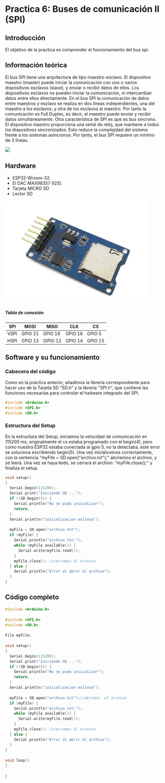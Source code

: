  # Practica 6: Buses de comunicación II (SPI)
## **Introducción**
El objetivo de la practica es comprender el funcionamiento del bus spi.
## **Información teórica**
El bus SPI tiene una arquitectura de tipo maestro-esclavo. El dispositivo maestro (master) puede iniciar la comunicación con uno o varios dispositivos esclavos (slave), y enviar o recibir
datos de ellos. Los dispositivos esclavos no pueden iniciar la comunicación, ni intercambiar datos entre ellos directamente.
En el bus SPI la comunicación de datos entre maestros y esclavo se realiza en dos líneas independientes, una del maestro a los esclavos, y otra de los esclavos al maestro. Por tanto
la comunicación es Full Duplex, es decir, el maestro puede enviar y recibir datos simultáneamente.
Otra característica de SPI es que es bus síncrono. El dispositivo maestro proporciona una señal de reloj, que mantiene a todos los dispositivos sincronizados. Esto reduce la complejidad del sistema frente a los sistemas asíncronos.
Por tanto, el bus SPI requiere un mínimo de 3 líneas.

![](master-slave.png)

## **Hardware**

* ESP32-Wroom-32.
* El DAC MAX98357 (I2S).
* Tarjeta MICRO SD
* Lector SD

![](lector_sd.png)
  
  ##### **Tabla de conexión**
  
| SPI | MOSI  | MISO | CLK | CS |
|----------|----------|-------|-------|---------|
| VSPI      |  GPIO 21| GPIO 19   |GPIO 18| GPIO 5|
| HSPI       |GPIO 13|   GIPIO 12  |GPIO 14| GPIO 15|

## **Software y su funcionamiento**
### **Cabecera del código**
Como en la práctica anterior, añadimos la librería correspondiente para hacer uso de la Tarjeta SD "SD.h" y la librería "SPI.h", que contiene las funciones necesarias para controlar el hadware integrado del SPI.


```cpp
#include <Arduino.h>
#include <SPI.h>
#include <SD.h>
```
### **Estructura del Setup**
En la estructura del Setup, iniciamos la velocidad de comunicación en 115200 ms, originalmente el cs estaba programado con el begin(4), pero como nuestra ESP32 estaba conectada al gpio 5, no la detectaba, este error se soluciona escribiendo begin(5). Una vez inicialicemos correctamente, con la sentencia "myFile = SD.open("archivo.txt");" abriremos el archivo, y se leerá. Una vez se haya leído, se cerrará el archivo: "myFile.close();" y finaliza el setup.

```cpp
void setup()
{
  Serial.begin(115200);
  Serial.print("Iniciando SD ...");
  if (!SD.begin(5)) {
    Serial.println("No se pudo inicializar");
    return;
  }
  Serial.println("inicializacion exitosa");
 
  myFile = SD.open("archivo.txt");
  if (myFile) {
    Serial.println("archivo.txt:");
    while (myFile.available()) {
      Serial.write(myFile.read());
    }
    myFile.close(); //cerramos el archivo
  } else {
    Serial.println("Error al abrir el archivo");
  }
}

```
## **Código completo**
```cpp
#include <Arduino.h>

#include <SPI.h>
#include <SD.h>

File myFile;

void setup()
{
  Serial.begin(115200);
  Serial.print("Iniciando SD ...");
  if (!SD.begin(5)) {
    Serial.println("No se pudo inicializar");
    return;
  }
  Serial.println("inicializacion exitosa");
 
  myFile = SD.open("archivo.txt");//abrimos  el archivo 
  if (myFile) {
    Serial.println("archivo.txt:");
    while (myFile.available()) {
      Serial.write(myFile.read());
    }
    myFile.close(); //cerramos el archivo
  } else {
    Serial.println("Error al abrir el archivo");
  }
}

void loop()
{
  
}
```